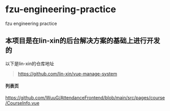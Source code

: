 # fzu-engineering-practice
fzu engineering practice
## 本项目是在lin-xin的后台解决方案的基础上进行开发的
以下是lin-xin的仓库地址
>https://github.com/lin-xin/vue-manage-system
#### 列表页
https://github.com/WuuG/AttendanceFrontend/blob/main/src/pages/course/CourseInfo.vue
